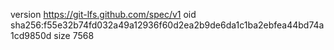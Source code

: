 version https://git-lfs.github.com/spec/v1
oid sha256:f55e32b74fd032a49a12936f60d2ea2b9de6da1c1ba2ebfea44bd74a1cd9850d
size 7568
